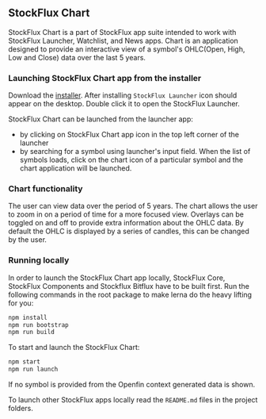 ## StockFlux Chart

StockFlux Chart is a part of StockFlux app suite intended to work with StockFlux Launcher, Watchlist, and News apps.
Chart is an application designed to provide an interactive view of a symbol's OHLC(Open, High, Low and Close) data over the last 5 years.

### Launching StockFlux Chart app from the installer

Download the [installer](https://install.openfin.co/download/?os=win&config=https%3A%2F%2Fstockflux.scottlogic.com%2Fapi%2Fapps%2Fv1%2Fstockflux-launcher%2Fapp.json&fileName=stockflux&unzipped=true). After installing `StockFlux Launcher` icon should appear on the desktop. Double click it to open the StockFlux Launcher.

StockFlux Chart can be launched from the launcher app:

- by clicking on StockFlux Chart app icon in the top left corner of the launcher
- by searching for a symbol using launcher's input field. When the list of symbols loads, click on the chart icon of a particular symbol and the chart application will be launched.

### Chart functionality

The user can view data over the period of 5 years. The chart allows the user to zoom in on a period of time for a more focused view. Overlays can be toggled on and off to provide extra information about the OHLC data. By default the OHLC is displayed by a series of candles, this can be changed by the user.

### Running locally

In order to launch the StockFlux Chart app locally, StockFlux Core, StockFlux Components and Stockflux Bitflux have to be built first.
Run the following commands in the root package to make lerna do the heavy lifting for you:

```bash
npm install
npm run bootstrap
npm run build
```

To start and launch the StockFlux Chart:

```bash
npm start
npm run launch
```

If no symbol is provided from the Openfin context generated data is shown.

To launch other StockFlux apps locally read the `README.md` files in the project folders.
